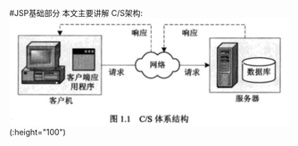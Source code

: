 #JSP基础部分
本文主要讲解
C/S架构:
![100*100](/assets/162D5866-BB8B-43DF-B3F1-D02830F898D1.png)(:height="100")

